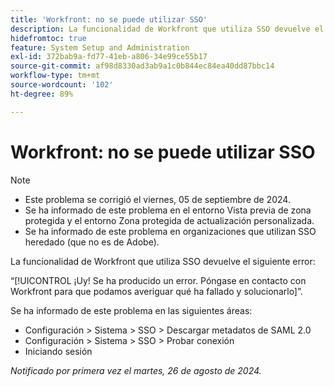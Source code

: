 ```yaml
---
title: 'Workfront: no se puede utilizar SSO'
description: La funcionalidad de Workfront que utiliza SSO devuelve el error ¡Uy!
hidefromtoc: true
feature: System Setup and Administration
exl-id: 372bab9a-fd77-41eb-a806-34e99ce55b17
source-git-commit: af98d8330ad3ab9a1c0b844ec84ea40dd87bbc14
workflow-type: tm+mt
source-wordcount: '102'
ht-degree: 89%

---
```


# Workfront: no se puede utilizar SSO

>[!NOTE]
>
>* Este problema se corrigió el viernes, 05 de septiembre de 2024.
>* Se ha informado de este problema en el entorno Vista previa de zona protegida y el entorno Zona protegida de actualización personalizada.
>* Se ha informado de este problema en organizaciones que utilizan SSO heredado (que no es de Adobe).

La funcionalidad de Workfront que utiliza SSO devuelve el siguiente error:

“[!UICONTROL ¡Uy! Se ha producido un error. Póngase en contacto con Workfront para que podamos averiguar qué ha fallado y solucionarlo]”.

Se ha informado de este problema en las siguientes áreas:

* Configuración > Sistema > SSO > Descargar metadatos de SAML 2.0
* Configuración > Sistema > SSO > Probar conexión
* Iniciando sesión

_Notificado por primera vez el martes, 26 de agosto de 2024._
